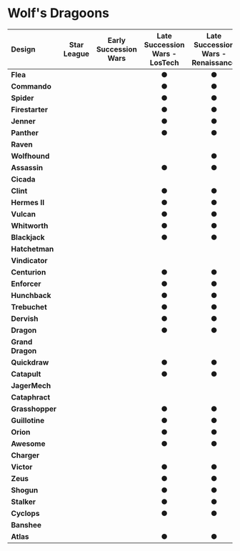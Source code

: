 # Wolf's Dragoons

| Design | Star League | Early Succession Wars | Late Succession Wars - LosTech | Late Succession Wars - Renaissance | Clan Invasion | Civil War | Jihad | Early Republic | Late Republic | Dark Ages |
| :--- | :---: | :---: | :---: | :---: | :---: | :---: | :---: | :---: | :---: | :---: |
| **Flea** |     |     |  ●  |  ●  |  ●  |  ●  |  ●  |     |     |     |
| **Commando** |     |     |  ●  |  ●  |  ●  |  ●  |  ●  |     |     |     |
| **Spider** |     |     |  ●  |  ●  |  ●  |  ●  |  ●  |     |     |     |
| **Firestarter** |     |     |  ●  |  ●  |  ●  |  ●  |  ●  |     |     |     |
| **Jenner** |     |     |  ●  |  ●  |  ●  |  ●  |  ●  |     |     |     |
| **Panther** |     |     |  ●  |  ●  |  ●  |  ●  |  ●  |     |     |     |
| **Raven** |     |     |     |     |     |     |     |     |     |     |
| **Wolfhound** |     |     |     |  ●  |  ●  |  ●  |  ●  |  ●  |  ●  |  ●  |
| **Assassin** |     |     |  ●  |  ●  |  ●  |  ●  |  ●  |     |     |     |
| **Cicada** |     |     |     |     |  ●  |  ●  |  ●  |     |     |     |
| **Clint** |     |     |  ●  |  ●  |  ●  |  ●  |  ●  |     |     |     |
| **Hermes II** |     |     |  ●  |  ●  |  ●  |     |     |     |     |     |
| **Vulcan** |     |     |  ●  |  ●  |  ●  |  ●  |  ●  |     |     |     |
| **Whitworth** |     |     |  ●  |  ●  |  ●  |  ●  |  ●  |     |     |     |
| **Blackjack** |     |     |  ●  |  ●  |  ●  |  ●  |  ●  |     |  ●  |  ●  |
| **Hatchetman** |     |     |     |     |  ●  |  ●  |  ●  |  ●  |  ●  |  ●  |
| **Vindicator** |     |     |     |     |  ●  |  ●  |  ●  |     |     |     |
| **Centurion** |     |     |  ●  |  ●  |  ●  |  ●  |  ●  |     |     |     |
| **Enforcer** |     |     |  ●  |  ●  |  ●  |  ●  |  ●  |     |     |     |
| **Hunchback** |     |     |  ●  |  ●  |  ●  |  ●  |  ●  |     |     |     |
| **Trebuchet** |     |     |  ●  |  ●  |  ●  |  ●  |  ●  |     |     |     |
| **Dervish** |     |     |  ●  |  ●  |  ●  |  ●  |  ●  |     |     |     |
| **Dragon** |     |     |  ●  |  ●  |  ●  |     |     |     |     |     |
| **Grand Dragon** |     |     |     |     |     |     |     |     |     |     |
| **Quickdraw** |     |     |  ●  |  ●  |  ●  |  ●  |  ●  |     |     |     |
| **Catapult** |     |     |  ●  |  ●  |  ●  |  ●  |  ●  |     |     |     |
| **JagerMech** |     |     |     |     |  ●  |  ●  |  ●  |     |     |     |
| **Cataphract** |     |     |     |     |     |     |     |     |     |     |
| **Grasshopper** |     |     |  ●  |  ●  |  ●  |  ●  |  ●  |     |     |     |
| **Guillotine** |     |     |  ●  |  ●  |  ●  |  ●  |  ●  |     |     |     |
| **Orion** |     |     |  ●  |  ●  |  ●  |  ●  |  ●  |     |     |     |
| **Awesome** |     |     |  ●  |  ●  |  ●  |  ●  |  ●  |     |     |     |
| **Charger** |     |     |     |     |  ●  |  ●  |  ●  |     |     |     |
| **Victor** |     |     |  ●  |  ●  |  ●  |  ●  |  ●  |     |     |     |
| **Zeus** |     |     |  ●  |  ●  |  ●  |  ●  |  ●  |     |     |     |
| **Shogun** |     |     |  ●  |  ●  |  ●  |  ●  |  ●  |     |     |     |
| **Stalker** |     |     |  ●  |  ●  |  ●  |  ●  |  ●  |     |     |     |
| **Cyclops** |     |     |  ●  |  ●  |  ●  |  ●  |  ●  |     |     |     |
| **Banshee** |     |     |     |     |  ●  |  ●  |  ●  |     |     |     |
| **Atlas** |     |     |  ●  |  ●  |  ●  |  ●  |  ●  |     |     |     |

